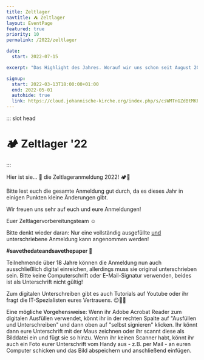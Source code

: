```yaml
---
title: Zeltlager
navtitle: ⛺ Zeltlager
layout: EventPage
featured: true
priority: 10
permalink: /2022/zeltlager

date:
  start: 2022-07-15

excerpt: "Das Highlight des Jahres. Worauf wir uns schon seit August 2021 freuen. ⛺"

signup:
  start: 2022-03-13T18:00:00+01:00
  end: 2022-05-01
  autohide: true
  link: https://cloud.johannische-kirche.org/index.php/s/csWMTnGZdBtMKP4
---
```


::: slot head

# :camping: Zeltlager '22

:::

Hier ist sie... 🥁 die Zeltlageranmeldung 2022! 🏕🥳

Bitte lest euch die gesamte Anmeldung gut durch, da es dieses Jahr in einigen Punkten kleine Änderungen gibt.

Wir freuen uns sehr auf euch und eure Anmeldungen!

Euer Zeltlagervorbereitungsteam ☺️<br>



<style>
    .emphasize{
        font-weight: 500;
    }
</style>


<div class="info text">

Bitte denkt wieder daran: Nur eine vollständig ausgefüllte <span style="text-decoration:underline">und</span> unterschriebene Anmeldung kann angenommen werden!

</div>


<div class="info text">

**#savethedateandsavethepaper 📝**

Teilnehmende <span class="emphasize">über 18 Jahre</span> können die Anmeldung nun auch ausschließlich digital einreichen, allerdings muss sie original unterschrieben sein. Bitte keine Computerschrift oder E-Mail-Signatur verwenden, beides ist als Unterschrift nicht gültig!

Zum digitalen Unterschreiben gibt es auch Tutorials auf Youtube oder ihr fragt die IT-Spezialisten eures Vertrauens. 😉🧑‍💻

<span class="emphasize">Eine mögliche Vorgehensweise:</span> Wenn ihr Adobe Acrobat Reader zum digitalen Ausfüllen verwendet, könnt ihr in der rechten Spalte auf "Ausfüllen und Unterschreiben" und dann oben auf "selbst signieren" klicken. Ihr könnt dann eure Unterschrift mit der Maus zeichnen oder ihr scannt diese als Bilddatei ein und fügt sie so hinzu. Wenn ihr keinen Scanner habt, könnt ihr auch ein Foto eurer Unterschrift vom Handy aus - z.B. per Mail  - an euren Computer schicken und das Bild abspeichern und anschließend einfügen. 

</div>

<!-- <div class="info text">

**💡 Tipp!**

Wenn ihr auf <span class="emphasize">Anmelden</span> geklickt habt, könnt ihr auf der nächsten Seite oben rechts einfach auf <span class="emphasize">Herunterladen</span> klicken. Dann die <span class="emphasize">Datei öffnen</span>. Schon könnt ihr alle Felder <span class="emphasize">digital ausfüllen</span>. 😉🧑‍💻

</div> -->
